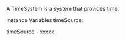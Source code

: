 A TimeSystem is a system that provides time.

Instance Variables
	timeSource:		<Object>

timeSource
	- xxxxx
